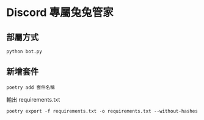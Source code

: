 # Discord 專屬兔兔管家

## 部屬方式
```commandline
python bot.py
```

## 新增套件
```commandline
poetry add 套件名稱
```
輸出 requirements.txt
```commandline
poetry export -f requirements.txt -o requirements.txt --without-hashes
```